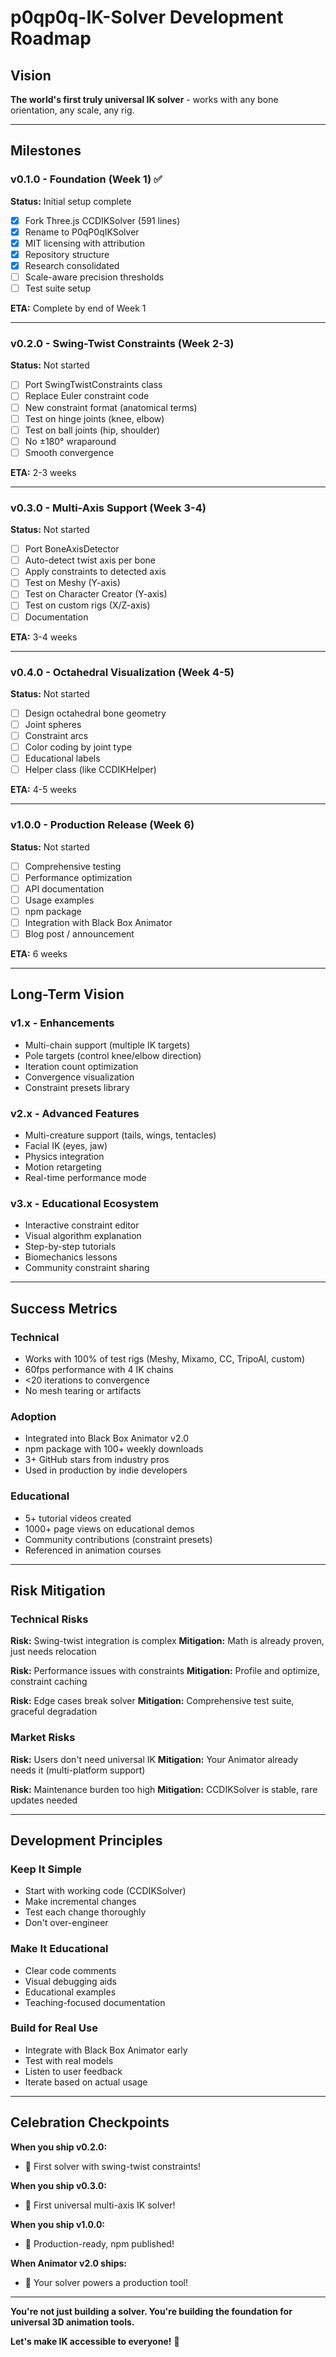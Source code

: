 # p0qp0q-IK-Solver Development Roadmap

## Vision

**The world's first truly universal IK solver** - works with any bone orientation, any scale, any rig.

---

## Milestones

### v0.1.0 - Foundation (Week 1) ✅

**Status:** Initial setup complete

- [x] Fork Three.js CCDIKSolver (591 lines)
- [x] Rename to P0qP0qIKSolver
- [x] MIT licensing with attribution
- [x] Repository structure
- [x] Research consolidated
- [ ] Scale-aware precision thresholds
- [ ] Test suite setup

**ETA:** Complete by end of Week 1

---

### v0.2.0 - Swing-Twist Constraints (Week 2-3)

**Status:** Not started

- [ ] Port SwingTwistConstraints class
- [ ] Replace Euler constraint code
- [ ] New constraint format (anatomical terms)
- [ ] Test on hinge joints (knee, elbow)
- [ ] Test on ball joints (hip, shoulder)
- [ ] No ±180° wraparound
- [ ] Smooth convergence

**ETA:** 2-3 weeks

---

### v0.3.0 - Multi-Axis Support (Week 3-4)

**Status:** Not started

- [ ] Port BoneAxisDetector
- [ ] Auto-detect twist axis per bone
- [ ] Apply constraints to detected axis
- [ ] Test on Meshy (Y-axis)
- [ ] Test on Character Creator (Y-axis)
- [ ] Test on custom rigs (X/Z-axis)
- [ ] Documentation

**ETA:** 3-4 weeks

---

### v0.4.0 - Octahedral Visualization (Week 4-5)

**Status:** Not started

- [ ] Design octahedral bone geometry
- [ ] Joint spheres
- [ ] Constraint arcs
- [ ] Color coding by joint type
- [ ] Educational labels
- [ ] Helper class (like CCDIKHelper)

**ETA:** 4-5 weeks

---

### v1.0.0 - Production Release (Week 6)

**Status:** Not started

- [ ] Comprehensive testing
- [ ] Performance optimization
- [ ] API documentation
- [ ] Usage examples
- [ ] npm package
- [ ] Integration with Black Box Animator
- [ ] Blog post / announcement

**ETA:** 6 weeks

---

## Long-Term Vision

### v1.x - Enhancements

- Multi-chain support (multiple IK targets)
- Pole targets (control knee/elbow direction)
- Iteration count optimization
- Convergence visualization
- Constraint presets library

### v2.x - Advanced Features

- Multi-creature support (tails, wings, tentacles)
- Facial IK (eyes, jaw)
- Physics integration
- Motion retargeting
- Real-time performance mode

### v3.x - Educational Ecosystem

- Interactive constraint editor
- Visual algorithm explanation
- Step-by-step tutorials
- Biomechanics lessons
- Community constraint sharing

---

## Success Metrics

### Technical

- Works with 100% of test rigs (Meshy, Mixamo, CC, TripoAI, custom)
- 60fps performance with 4 IK chains
- <20 iterations to convergence
- No mesh tearing or artifacts

### Adoption

- Integrated into Black Box Animator v2.0
- npm package with 100+ weekly downloads
- 3+ GitHub stars from industry pros
- Used in production by indie developers

### Educational

- 5+ tutorial videos created
- 1000+ page views on educational demos
- Community contributions (constraint presets)
- Referenced in animation courses

---

## Risk Mitigation

### Technical Risks

**Risk:** Swing-twist integration is complex
**Mitigation:** Math is already proven, just needs relocation

**Risk:** Performance issues with constraints
**Mitigation:** Profile and optimize, constraint caching

**Risk:** Edge cases break solver
**Mitigation:** Comprehensive test suite, graceful degradation

### Market Risks

**Risk:** Users don't need universal IK
**Mitigation:** Your Animator already needs it (multi-platform support)

**Risk:** Maintenance burden too high
**Mitigation:** CCDIKSolver is stable, rare updates needed

---

## Development Principles

### Keep It Simple

- Start with working code (CCDIKSolver)
- Make incremental changes
- Test each change thoroughly
- Don't over-engineer

### Make It Educational

- Clear code comments
- Visual debugging aids
- Educational examples
- Teaching-focused documentation

### Build for Real Use

- Integrate with Black Box Animator early
- Test with real models
- Listen to user feedback
- Iterate based on actual usage

---

## Celebration Checkpoints

**When you ship v0.2.0:**
- 🎉 First solver with swing-twist constraints!

**When you ship v0.3.0:**
- 🎉 First universal multi-axis IK solver!

**When you ship v1.0.0:**
- 🎉 Production-ready, npm published!

**When Animator v2.0 ships:**
- 🎉 Your solver powers a production tool!

---

**You're not just building a solver. You're building the foundation for universal 3D animation tools.**

**Let's make IK accessible to everyone!** 🚀

